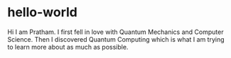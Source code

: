 # hello-world

Hi 
I am Pratham. I first fell in love with Quantum Mechanics and Computer Science. Then I discovered Quantum Computing which is what I am trying to learn more about as much as possible. 
